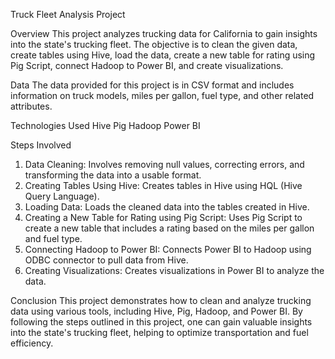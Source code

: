 Truck Fleet Analysis Project

Overview
This project analyzes trucking data for California to gain insights into the state's trucking fleet. The objective is to clean the given data, create tables using Hive, load the data, create a new table for rating using Pig Script, connect Hadoop to Power BI, and create visualizations.

Data
The data provided for this project is in CSV format and includes information on truck models, miles per gallon, fuel type, and other related attributes.

Technologies Used
Hive
Pig
Hadoop
Power BI

Steps Involved
1. Data Cleaning:
Involves removing null values, correcting errors, and transforming the data into a usable format.
2. Creating Tables Using Hive:
Creates tables in Hive using HQL (Hive Query Language).
3. Loading Data:
Loads the cleaned data into the tables created in Hive.
4. Creating a New Table for Rating using Pig Script:
Uses Pig Script to create a new table that includes a rating based on the miles per gallon and fuel type.
5. Connecting Hadoop to Power BI:
Connects Power BI to Hadoop using ODBC connector to pull data from Hive.
6. Creating Visualizations:
Creates visualizations in Power BI to analyze the data.

Conclusion
This project demonstrates how to clean and analyze trucking data using various tools, including Hive, Pig, Hadoop, and Power BI. By following the steps outlined in this project, one can gain valuable insights into the state's trucking fleet, helping to optimize transportation and fuel efficiency.




